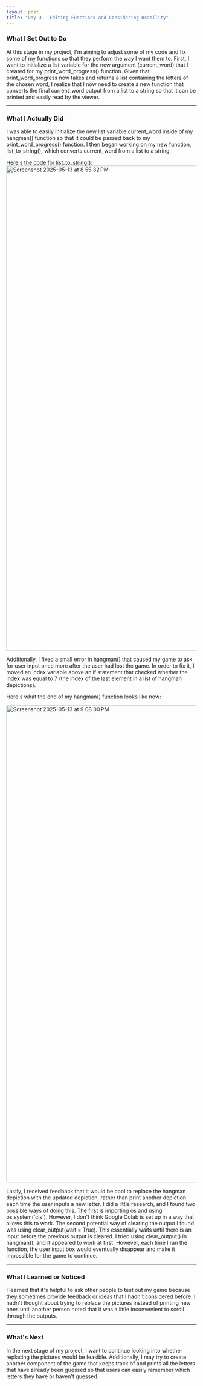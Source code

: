 ```yaml
---
layout: post
title: "Day 3 - Editing Functions and Considering Usability"
---
```


### What I Set Out to Do

At this stage in my project, I'm aiming to adjust some of my code and fix some of my functions so that they perform the way I want them to. First, I want to initialize a list variable for the new argument (current_word) that I created for my print_word_progress() function. Given that print_word_progress now takes and returns a list containing the letters of the chosen word, I realize that I now need to create a new function that converts the final current_word output from a list to a string so that it can be printed and easily read by the viewer. 

---

### What I Actually Did

I was able to easily initialize the new list variable current_word inside of my hangman() function so that it could be passed back to my print_word_progress() function. I then began working on my new function, list_to_string(), which converts current_word from a list to a string. 

Here's the code for list_to_string():
<img width="1281" alt="Screenshot 2025-05-13 at 8 55 32 PM" src="https://github.com/user-attachments/assets/d8fd3685-8875-4fde-8548-53025100b407" />

Additionally, I fixed a small error in hangman() that caused my game to ask for user input once more after the user had lost the game. In order to fix it, I moved an index variable above an if statement that checked whether the index was equal to 7 (the index of the last element in a list of hangman depictions). 

Here's what the end of my hangman() function looks like now: 

<img width="1261" alt="Screenshot 2025-05-13 at 9 08 00 PM" src="https://github.com/user-attachments/assets/d4d08726-ec29-4738-aeac-6b0c9adeba69" />

Lastly, I received feedback that it would be cool to replace the hangman depiction with the updated depiction, rather than print another depiction each time the user inputs a new letter. I did a little research, and I found two possible ways of doing this. The first is importing os and using os.system('cls'). However, I don't think Google Colab is set up in a way that allows this to work. The second potential way of clearing the output I found was using clear_output(wait = True). This essentially waits until there is an input before the previous output is cleared. I tried using clear_output() in hangman(), and it appeared to work at first. However, each time I ran the function, the user input box would eventually disappear and make it impossible for the game to continue. 

---

### What I Learned or Noticed

I learned that it's helpful to ask other people to test out my game because they sometimes provide feedback or ideas that I hadn't considered before. I hadn't thought about trying to replace the pictures instead of printing new ones until another person noted that it was a little inconvenient to scroll through the outputs. 

---

### What's Next

In the next stage of my project, I want to continue looking into whether replacing the pictures would be feasible. Additionally, I may try to create another component of the game that keeps track of and prints all the letters that have already been guessed so that users can easily remember which letters they have or haven't guessed.
